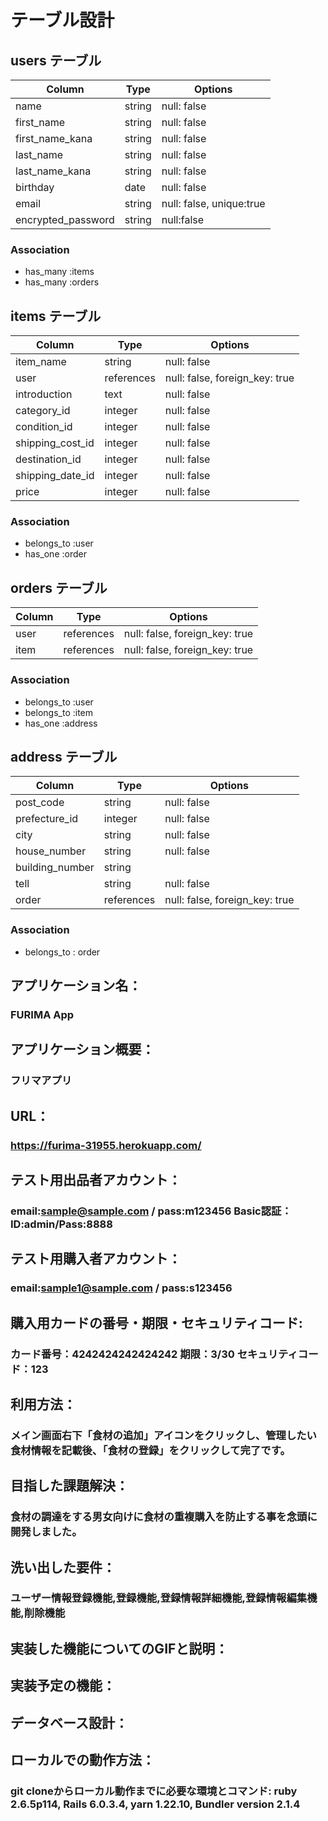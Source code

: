 # テーブル設計

## users テーブル

| Column         | Type       | Options      |
| -------------- | ---------- | -------------|
| name           | string     |  null: false |
| first_name     | string     |  null: false |
| first_name_kana| string     |  null: false |
| last_name      | string     |  null: false |
| last_name_kana | string     |  null: false |
| birthday       | date       |  null: false |
| email          | string     |  null: false, unique:true |
| encrypted_password       | string     |  null:false  |

### Association

- has_many :items
- has_many :orders

## items テーブル

| Column          | Type       | Options                        |
| --------------- | -----------| -------------------------------|
| item_name       | string     | null: false                    |
| user            | references | null: false, foreign_key: true |
| introduction    | text       | null: false                    |
| category_id     | integer    | null: false                    |
| condition_id    | integer    | null: false                    |
| shipping_cost_id| integer    | null: false                    |
| destination_id  | integer    | null: false                    |
| shipping_date_id| integer    | null: false                    |
| price           | integer    | null: false                    |


### Association

- belongs_to :user
- has_one    :order

## orders テーブル

| Column | Type       | Options                        |
| ------------- | ---------- | -------------------------------|
| user          | references | null: false, foreign_key: true |
| item          | references | null: false, foreign_key: true |
### Association

- belongs_to :user
- belongs_to :item
- has_one    :address

## address テーブル

| Column         | Type       | Options                        |
| -------------- | ---------- | -------------------------------|
| post_code      | string     | null: false                    |
| prefecture_id  | integer    | null: false                    |
| city           | string     | null: false                    |
| house_number   | string     | null: false                    |
| building_number| string     |                                |
| tell           | string     | null: false                    |
| order          | references | null: false, foreign_key: true |

### Association

- belongs_to : order

## アプリケーション名：
### FURIMA App
## アプリケーション概要：
### フリマアプリ
## URL：
### https://furima-31955.herokuapp.com/
## テスト用出品者アカウント：
### email:sample@sample.com / pass:m123456  Basic認証： ID:admin/Pass:8888
## テスト用購入者アカウント：
### email:sample1@sample.com / pass:s123456
## 購入用カードの番号・期限・セキュリティコード:
### カード番号：4242424242424242 期限：3/30 セキュリティコード：123
## 利用方法：
### メイン画面右下「食材の追加」アイコンをクリックし、管理したい食材情報を記載後、「食材の登録」をクリックして完了です。
## 目指した課題解決：
### 食材の調達をする男女向けに食材の重複購入を防止する事を念頭に開発しました。
## 洗い出した要件：
### ユーザー情報登録機能,登録機能,登録情報詳細機能,登録情報編集機能,削除機能
## 実装した機能についてのGIFと説明：
### 
## 実装予定の機能： 
### 
## データベース設計：
### 
## ローカルでの動作方法：	
### git cloneからローカル動作までに必要な環境とコマンド: ruby 2.6.5p114, Rails 6.0.3.4, yarn 1.22.10, Bundler version 2.1.4